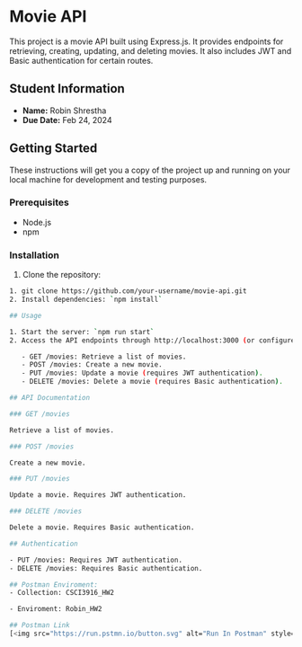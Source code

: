 # Movie API

This project is a movie API built using Express.js. It provides endpoints for retrieving, creating, updating, and deleting movies. It also includes JWT and Basic authentication for certain routes.

## Student Information

- **Name:** Robin Shrestha
- **Due Date:** Feb 24, 2024

## Getting Started

These instructions will get you a copy of the project up and running on your local machine for development and testing purposes.

### Prerequisites

- Node.js
- npm

### Installation

1. Clone the repository:
```bash
1. git clone https://github.com/your-username/movie-api.git
2. Install dependencies: `npm install`

## Usage

1. Start the server: `npm run start`
2. Access the API endpoints through http://localhost:3000 (or configured port is):

   - GET /movies: Retrieve a list of movies.
   - POST /movies: Create a new movie.
   - PUT /movies: Update a movie (requires JWT authentication).
   - DELETE /movies: Delete a movie (requires Basic authentication).

## API Documentation

### GET /movies

Retrieve a list of movies.

### POST /movies

Create a new movie.

### PUT /movies

Update a movie. Requires JWT authentication.

### DELETE /movies

Delete a movie. Requires Basic authentication.

## Authentication

- PUT /movies: Requires JWT authentication.
- DELETE /movies: Requires Basic authentication.

## Postman Enviroment: 
- Collection: CSCI3916_HW2

- Enviroment: Robin_HW2

## Postman Link
[<img src="https://run.pstmn.io/button.svg" alt="Run In Postman" style="width: 128px; height: 32px;">](https://app.getpostman.com/run-collection/32232262-5ef5173c-2663-4510-bf95-616902c386ae?action=collection%2Ffork&source=rip_markdown&collection-url=entityId%3D32232262-5ef5173c-2663-4510-bf95-616902c386ae%26entityType%3Dcollection%26workspaceId%3Dca3c3d1e-eea4-46ea-b8aa-d5044f56b4cf)

